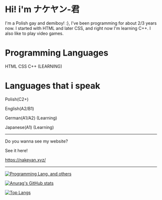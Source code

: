 # Hi! i'm ナケヤン-君
I'm a Polish gay and demiboy! :}, I've been programming for about 2/3 years now. I started with HTML and later CSS, and right now I'm learning C++. I also like to play video games.

# Programming Languages
HTML
CSS
C++ (LEARNING)


# Languages that i speak

Polish(C2+)

English(A2/B1)

German(A1/A2) (Learning) 

Japanese(A1) (Learning)

-------

Do you wanna see my website?

See it here!

https://nakeyan.xyz/


-------

[![Programming Lang. and others](https://skillicons.dev/icons?i=html,css,python,linux,fedora)](https://skillicons.dev)

[![Anurag's GitHub stats](https://github-readme-stats.vercel.app/api?username=Nakeyan)](https://github.com/anuraghazra/github-readme-stats)

[![Top Langs](https://github-readme-stats.vercel.app/api/top-langs/?username=Nakeyan&layout=compact)](https://github.com/anuraghazra/github-readme-stats)
